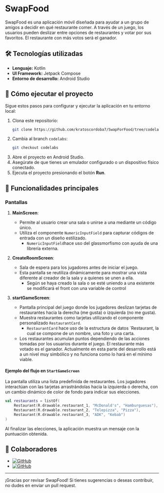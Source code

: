 # SwapFood

SwapFood es una aplicación móvil diseñada para ayudar a un grupo de amigos a decidir en qué restaurante comer. A través de un juego, los usuarios pueden deslizar entre opciones de restaurantes y votar por sus favoritos. El restaurante con más votos será el ganador.

## 🛠️ Tecnologías utilizadas

- **Lenguaje:** Kotlin
- **UI Framework:** Jetpack Compose
- **Entorno de desarrollo:** Android Studio

## 🚀 Cómo ejecutar el proyecto

Sigue estos pasos para configurar y ejecutar la aplicación en tu entorno local:

1. Clona este repositorio:
   ```bash
   git clone https://github.com/kratoscordoba7/SwapForFood/tree/codelabs
   ```
2. Cambia al branch `codelabs`:
   ```bash
   git checkout codelabs
   ```
3. Abre el proyecto en Android Studio.
4. Asegúrate de que tienes un emulador configurado o un dispositivo físico conectado.
5. Ejecuta el proyecto presionando el botón **Run**.

## 📱 Funcionalidades principales

### Pantallas

1. **MainScreen**: 
   - Permite al usuario crear una sala o unirse a una mediante un código único.
   - Utiliza el componente `NumericInputField` para capturar códigos de entrada con un diseño estilizado.
      - `NumericInputField`hace uso del glassmorfismo con ayuda de una librería externa.

2. **CreateRoomScreen**:
   - Sala de espera para los jugadores antes de iniciar el juego.
   - Esta pantalla se reutiliza dinámicamente para mostrar una vista diferente al creador de la sala y a quienes se unen a ella.
      - Según se haya creado la sala o se esté uniendo a una existente se modificará el front con una variable de control

3. **startGameScreen**:
   - Pantalla principal del juego donde los jugadores deslizan tarjetas de restaurantes hacia la derecha (me gusta) o izquierda (no me gusta).
   - Muestra restaurantes como tarjetas utilizando el componente personalizado `RestaurantCard`.
      - `RestaurantCard` hace uso de la estructura de datos `Restaurant, la cual se compone de un nombre, una foto y una carta. 
   - Los restaurantes acumulan puntos dependiendo de las acciones tomadas por los usuarios durante el juego. El restaurante más votado es el ganador. Actualmente en esta parte del desarrollo está a un nivel muy simbólico y no funciona como lo hará en el mínimo viable.

#### Ejemplo del flujo en `StartGameScreen`

La pantalla utiliza una lista predefinida de restaurantes. Los jugadores interactúan con las tarjetas arrastrándolas hacia la izquierda o derecha, con un cambio dinámico de color de fondo para indicar sus elecciones.

```kotlin
val restaurants = listOf(
    Restaurant(R.drawable.restaurant_1, "McDonald's", "Hamburguesas"),
    Restaurant(R.drawable.restaurant_2, "Telepizza", "Pizza"),
    Restaurant(R.drawable.restaurant_3, "ADK", "Kebab")
)
```

Al finalizar las elecciones, la aplicación muestra un mensaje con la puntuación obtenida.

## 🤝 Colaboradores

- [![GitHub](https://img.shields.io/badge/GitHub-Heliot%20J.%20Segura%20Gonzalez-purple?style=flat-square&logo=github)](https://github.com/kratoscordoba7)
- [![GitHub](https://img.shields.io/badge/GitHub-Heliot%20J.%20Segura%20Gonzalez-purple?style=flat-square&logo=github)](https://github.com/DerKom)

---

¡Gracias por revisar SwapFood! Si tienes sugerencias o deseas contribuir, no dudes en enviar un pull request.
